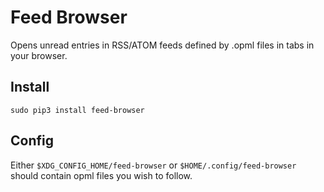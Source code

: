 # Feed Browser

Opens unread entries in RSS/ATOM feeds defined by .opml files in tabs in your browser.

## Install

```sudo pip3 install feed-browser```

## Config

Either `$XDG_CONFIG_HOME/feed-browser` or `$HOME/.config/feed-browser` should contain opml files you wish to follow.
